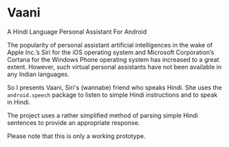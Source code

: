 # Vaani
A Hindi Language Personal Assistant For Android

The popularity of personal assistant artificial intelligences in the wake of 
Apple Inc.’s Siri for the iOS operating system and Microsoft Corporation’s Cortana 
for the Windows Phone operating system has increased to a great extent.
However, such virtual personal assistants have not been available in any Indian languages.

So I presents Vaani, Siri's (wannabe) friend who speaks Hindi. She uses the 
<code>android.speech</code> package to listen to simple Hindi instructions and to
speak in Hindi. 

The project uses a rather simplified method of parsing simple Hindi sentences to 
provide an appropriate response. 

Please note that this is only a working prototype. 



